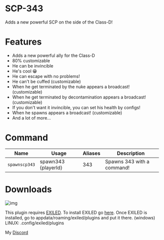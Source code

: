 # SCP-343
Adds a new powerful SCP on the side of the Class-D!

# Features

- Adds a new powerful ally for the Class-D
- 80% customizable
- He can be invincible
- He's cool 😁
- He can escape with no problems!
- He can't be cuffed (customizable)
- When he get terminated by the nuke appears a broadcast! (customizable)
- When he get terminated by decontamination appears a broadcast! (customizable)
- If you don't want it invincible, you can set his health by configs!
- When he spawns appears a broadcast! (customizable)
- And a lot of more...

# Command
| Name | Usage | Aliases | Description |
| --- | --- | --- | --- |
| `spawnscp343` | spawn343 {playerId} | 343 | Spawns 343 with a command! |

# Downloads

![img](https://img.shields.io/github/downloads/An4r3w/scp-343/total?style=for-the-badge)



This plugin requires [EXILED](https://github.com/galaxy119/EXILED/releases/tag/2.1.19).
To install EXILED go [here](https://www.youtube.com/watch?v=EUfzj8OWvQU).
Once EXILED is installed, go to appdata/roaming/exiled/plugins and put it there. (windows)
LINUX: .config/exiled/plugins

My [Discord](http://discordapp.com/users/689841358600536096)
